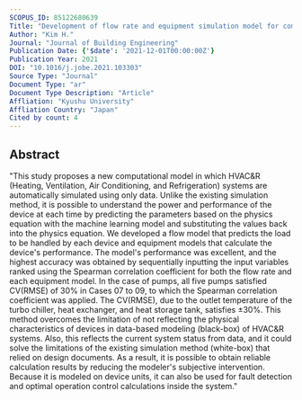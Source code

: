 ```yaml
---
SCOPUS_ID: 85122680639
Title: "Development of flow rate and equipment simulation model for commercial building HVAC&amp;R system by data-driven method"
Author: "Kim H."
Journal: "Journal of Building Engineering"
Publication Date: {'$date': '2021-12-01T00:00:00Z'}
Publication Year: 2021
DOI: "10.1016/j.jobe.2021.103303"
Source Type: "Journal"
Document Type: "ar"
Document Type Description: "Article"
Affliation: "Kyushu University"
Affliation Country: "Japan"
Cited by count: 4
---
```


## Abstract
"This study proposes a new computational model in which HVAC&R (Heating, Ventilation, Air Conditioning, and Refrigeration) systems are automatically simulated using only data. Unlike the existing simulation method, it is possible to understand the power and performance of the device at each time by predicting the parameters based on the physics equation with the machine learning model and substituting the values back into the physics equation. We developed a flow model that predicts the load to be handled by each device and equipment models that calculate the device's performance. The model's performance was excellent, and the highest accuracy was obtained by sequentially inputting the input variables ranked using the Spearman correlation coefficient for both the flow rate and each equipment model. In the case of pumps, all five pumps satisfied CV(RMSE) of 30% in Cases 07 to 09, to which the Spearman correlation coefficient was applied. The CV(RMSE), due to the outlet temperature of the turbo chiller, heat exchanger, and heat storage tank, satisfies ±30%. This method overcomes the limitation of not reflecting the physical characteristics of devices in data-based modeling (black-box) of HVAC&R systems. Also, this reflects the current system status from data, and it could solve the limitations of the existing simulation method (white-box) that relied on design documents. As a result, it is possible to obtain reliable calculation results by reducing the modeler's subjective intervention. Because it is modeled on device units, it can also be used for fault detection and optimal operation control calculations inside the system."
